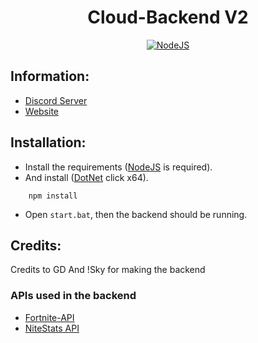 <h1 align='center'>Cloud-Backend V2</h1>

<p align='center'>
    <a href='https://nodejs.org/en/download/' align='center'>
        <img alt='NodeJS' src='https://media.discordapp.net/attachments/850045691481030706/851139810927575080/adobespark_adobespark.png'>
    </a>
</p>

## Information:
- [Discord Server](https://discord.gg/MfXNpTg4EV)
- [Website](https://cloudfn.dev/)

## Installation:
- Install the requirements ([NodeJS](https://nodejs.org/en/download/) is required).
- And install ([DotNet](https://dotnet.microsoft.com/download/dotnet/5.0/runtime) click x64).
```
    npm install
```
- Open ``start.bat``, then the backend should be running.

## Credits:
Credits to GD And !Sky for making the backend

### APIs used in the backend
- [Fortnite-API](https://fortnite-api.com/)
- [NiteStats API](https://nitestats.com/)
